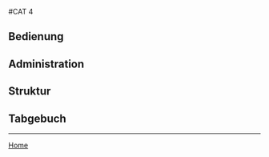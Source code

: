 #CAT 4

## Bedienung

## Administration

## Struktur

## Tabgebuch

---
[Home](../../../../README.md)